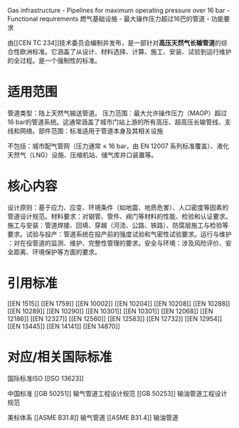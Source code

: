 Gas infrastructure - Pipelines for maximum operating pressure over 16 bar - Functional requirements​
燃气基础设施 - 最大操作压力超过16巴的管道 - 功能要求

由[[CEN TC 234]]技术委员会编制并发布，是一部针对​**​高压天然气长输管道​**​的综合性欧洲标准。它涵盖了从设计、材料选择、计算、施工、安装、试验到运行维护的全过程。是一个强制性的标准。


# 适用范围

管道类型​​：陆上​​天然气输送管道​​。
​​压力范围​​：​​最大允许操作压力（MAOP）超过 16 bar​​ 的管道系统。这通常涵盖了城市门站上游的所有高压、超高压长输管线、支线和网络。
​​部件范围​​：标准适用于管道本身及其相关设施

不包括​​：城市配气管网（压力通常 ≤ 16 bar，由 EN 12007 系列标准覆盖）、液化天然气（LNG）设施、压缩机站、储气库井口装置等。

# 核心内容

设计原则​​：基于应力、应变、环境条件（如地震、地质危害）、人口密度等因素的管道设计规范。
​​材料要求​​：对钢管、管件、阀门等材料的性能、检验和认证要求。
​​施工与安装​​：管道焊接、回填、穿越（河流、公路、铁路）、防腐层施工与检验等要求。
​​试验与投产​​：管道系统在投产前的强度试验和气密性试验要求。
​​运行与维护​​：对在役管道的监测、维护、完整性管理的要求。
​​安全与环境​​：涉及风险评价、安全距离、环境保护等方面的要求。


# 引用标准

[[EN 1515]]
[[EN 1759]]
[[EN 10002]]
[[EN 10204]]
[[EN 10208]]
[[EN 10288]]
[[EN 10289]]
[[EN 10290]]
[[EN 10301]]
[[EN 10301]]
[[EN 12068]]
[[EN 12186]]
[[EN 12327]]
[[EN 12560]]
[[EN 12583]]
[[EN 12732]]
[[EN 12954]]
[[EN 13445]]
[[EN 14141]]
[[EN 14870]]


# 对应/相关国际标准

国际标准ISO
[[ISO 13623​]]

中国标准
[[GB 50251]] 输气管道工程设计规范
[[GB 50253]] 输油管道工程设计规范

美标体系
[[ASME B31.8]] 输气管道
[[ASME B31.4]] 输油管道